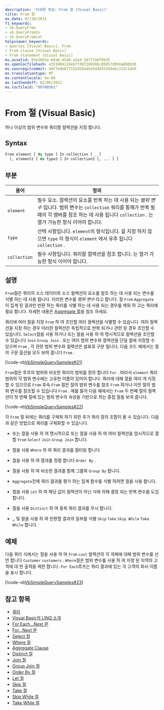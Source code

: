 ```yaml
---
description: '자세한 정보: From 절 (Visual Basic)'
title: From 절
ms.date: 07/20/2015
f1_keywords:
- vb.QueryFrom
- vb.QueryFromIn
- vb.QueryFromLet
helpviewer_keywords:
- queries [Visual Basic], From
- From clause [Visual Basic]
- From statement [Visual Basic]
ms.assetid: 83e3665e-68a0-4540-a3a3-3d777a0f95d5
ms.openlocfilehash: e35188412deb7fd9f2d8306c85057d050a60d030
ms.sourcegitcommit: ddf7edb67715a5b9a45e3dd44536dabc153c1de0
ms.translationtype: MT
ms.contentlocale: ko-KR
ms.lasthandoff: 02/06/2021
ms.locfileid: "99700561"
---
```

# <a name="from-clause-visual-basic"></a>From 절 (Visual Basic)

하나 이상의 범위 변수와 쿼리할 컬렉션을 지정 합니다.  
  
## <a name="syntax"></a>Syntax  
  
```vb  
From element [ As type ] In collection [ _ ]  
  [, element2 [ As type2 ] In collection2 [, ... ] ]  
```  
  
## <a name="parts"></a>부분  
  
|용어|정의|  
|---|---|  
|`element`|필수 요소. 컬렉션의 요소를 반복 하는 데 사용 되는 *범위 변수* 입니다. 범위 변수는 `collection` 쿼리를 통해가 반복 될 때의 각 멤버를 참조 하는 데 사용 됩니다 `collection` . 는 열거 가능한 형식 이어야 합니다.|  
|`type`|선택 사항입니다. `element`의 형식입니다. 을 지정 하지 않으면 `type` 의 형식이 `element` 에서 유추 됩니다 `collection` .|  
|`collection`|필수 사항입니다. 쿼리할 컬렉션을 참조 합니다. 는 열거 가능한 형식 이어야 합니다.|  
  
## <a name="remarks"></a>설명  

 `From`절은 쿼리의 소스 데이터와 소스 컬렉션의 요소를 참조 하는 데 사용 되는 변수를 식별 하는 데 사용 됩니다. 이러한 변수를 *범위 변수* 라고 합니다. 절 `From` `Aggregate` 이 집계 된 결과만 반환 하는 쿼리를 식별 하는 데 사용 되는 경우를 제외 하 고는 쿼리에 필요 합니다. 자세한 내용은 [Aggregate 절](aggregate-clause.md)을 참조 하세요.  
  
 쿼리에 여러 절을 지정 `From` 하 여 조인할 여러 컬렉션을 식별할 수 있습니다. 여러 컬렉션을 지정 하는 경우 이러한 컬렉션은 독립적으로 반복 되거나 관련 된 경우 조인할 수 있습니다. `Select`절을 사용 하거나 또는 절을 사용 하 여 명시적으로 컬렉션을 조인할 수 있습니다 `Join` `Group Join` . 또는 여러 범위 변수와 컬렉션을 단일 절에 지정할 수 있으며 `From` , 각 관련 범위 변수와 컬렉션은 쉼표로 구분 됩니다. 다음 코드 예에서는 절의 구문 옵션을 모두 보여 줍니다 `From` .  
  
 [!code-vb[VbSimpleQuerySamples#21](~/samples/snippets/visualbasic/VS_Snippets_VBCSharp/VbSimpleQuerySamples/VB/QuerySamples1.vb#21)]  
  
 `From`절은 루프의 범위와 비슷한 쿼리의 범위를 정의 합니다 `For` . 따라서 `element` 쿼리 범위의 각 범위 변수에는 고유한 이름이 있어야 합니다. 쿼리에 대해 절을 여러 개 지정할 수 있으므로 `From` 후속 `From` 절은 절의 범위 변수를 참조 `From` 하거나 이전 절의 범위 변수를 참조할 수 있습니다 `From` . 예를 들어 다음 예에서는 `From` 두 번째 절의 컬렉션이 첫 번째 절에 있는 범위 변수의 속성을 기반으로 하는 중첩 절을 보여 줍니다.  
  
 [!code-vb[VbSimpleQuerySamples#22](~/samples/snippets/visualbasic/VS_Snippets_VBCSharp/VbSimpleQuerySamples/VB/QuerySamples1.vb#22)]  
  
 각 `From` 절 뒤에는 쿼리를 구체화 하기 위한 추가 쿼리 절의 조합이 올 수 있습니다. 다음과 같은 방법으로 쿼리를 구체화할 수 있습니다.  
  
- 또는 절을 사용 하 여 명시적으로 또는 절을 사용 하 여 여러 컬렉션을 암시적으로 결합 `From` `Select` `Join` `Group Join` 합니다.  
  
- 절을 사용 `Where` 하 여 쿼리 결과를 필터링 합니다.  
  
- 절을 사용 하 여 결과를 정렬 합니다 `Order By` .  
  
- 절을 사용 하 여 비슷한 결과를 함께 그룹화 `Group By` 합니다.  
  
- `Aggregate`전체 쿼리 결과를 평가 하는 집계 함수를 식별 하려면 절을 사용 합니다.  
  
- 절을 사용 `Let` 하 여 해당 값이 컬렉션이 아닌 식에 의해 결정 되는 반복 변수를 도입 합니다.  
  
- 절을 사용 `Distinct` 하 여 중복 쿼리 결과를 무시 합니다.  
  
- ,, 및 절을 사용 하 여 반환할 결과의 일부를 식별 `Skip` `Take` `Skip While` `Take While` 합니다.  
  
## <a name="example"></a>예제  

 다음 쿼리 식에서는 절을 사용 하 여 `From` `cust` 컬렉션의 각 개체에 대해 범위 변수를 선언 합니다 `Customer` `customers` . `Where`절은 범위 변수를 사용 하 여 지정 된 지역의 고객에 대 한 출력을 제한 합니다. `For Each`루프는 쿼리 결과에 있는 각 고객의 회사 이름을 표시 합니다.  
  
 [!code-vb[VbSimpleQuerySamples#23](~/samples/snippets/visualbasic/VS_Snippets_VBCSharp/VbSimpleQuerySamples/VB/QuerySamples1.vb#23)]  
  
## <a name="see-also"></a>참고 항목

- [쿼리](index.md)
- [Visual Basic의 LINQ 소개](../../programming-guide/language-features/linq/introduction-to-linq.md)
- [For Each...Next 문](../statements/for-each-next-statement.md)
- [For...Next 문](../statements/for-next-statement.md)
- [Select 절](select-clause.md)
- [Where 절](where-clause.md)
- [Aggregate Clause](aggregate-clause.md)
- [Distinct 절](distinct-clause.md)
- [Join 절](join-clause.md)
- [Group Join 절](group-join-clause.md)
- [Order By 절](order-by-clause.md)
- [Let 절](let-clause.md)
- [Skip 절](skip-clause.md)
- [Take 절](take-clause.md)
- [Skip While 절](skip-while-clause.md)
- [Take While 절](take-while-clause.md)
